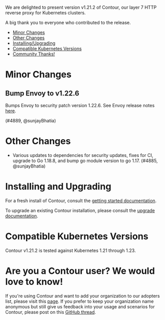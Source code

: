 We are delighted to present version v1.21.2 of Contour, our layer 7 HTTP reverse proxy for Kubernetes clusters.

A big thank you to everyone who contributed to the release.

- [Minor Changes](#minor-changes)
- [Other Changes](#other-changes)
- [Installing/Upgrading](#installing-and-upgrading)
- [Compatible Kubernetes Versions](#compatible-kubernetes-versions)
- [Community Thanks!](#community-thanks)

# Minor Changes

## Bump Envoy to v1.22.6

Bumps Envoy to security patch version 1.22.6.
See Envoy release notes [here](https://www.envoyproxy.io/docs/envoy/v1.22.6/version_history/current).

(#4889, @sunjayBhatia)

# Other Changes
- Various updates to dependencies for security updates, fixes for CI, upgrade to Go 1.18.8, and bump go module version to go 1.17. (#4885, @sunjayBhatia)

# Installing and Upgrading
For a fresh install of Contour, consult the [getting started documentation](https://projectcontour.io/getting-started/).

To upgrade an existing Contour installation, please consult the [upgrade documentation](https://projectcontour.io/resources/upgrading/).

# Compatible Kubernetes Versions

Contour v1.21.2 is tested against Kubernetes 1.21 through 1.23.

# Are you a Contour user? We would love to know!
If you're using Contour and want to add your organization to our adopters list, please visit this [page](https://github.com/projectcontour/contour/blob/master/ADOPTERS.md). If you prefer to keep your organization name anonymous but still give us feedback into your usage and scenarios for Contour, please post on this [GitHub thread](https://github.com/projectcontour/contour/issues/1269).
